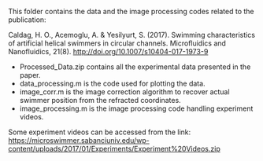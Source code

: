This folder contains the data and the image processing codes related to the publication:

Caldag, H. O., Acemoglu, A. & Yesilyurt, S. (2017). Swimming characteristics of artificial helical swimmers in circular channels. Microfluidics and Nanofluidics, 21(8). http://doi.org/10.1007/s10404-017-1973-9

- Processed_Data.zip contains all the experimental data presented in the paper.
- data_processing.m is the code used for plotting the data.
- image_corr.m is the image correction algorithm to recover actual swimmer position from the refracted coordinates.
- image_processing.m is the image processing code handling experiment videos.

Some experiment videos can be accessed from the link: https://microswimmer.sabanciuniv.edu/wp-content/uploads/2017/01/Experiments/Experiment%20Videos.zip
